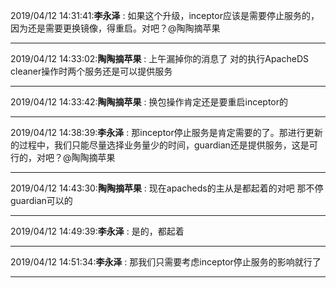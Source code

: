 2019/04/12 14:31:41:**李永泽** : 如果这个升级，inceptor应该是需要停止服务的，因为还是需要更换镜像，得重启。对吧？@陶陶摘苹果 
*************************************************************************************
2019/04/12 14:33:02:**陶陶摘苹果** : 上午漏掉你的消息了 对的执行ApacheDS cleaner操作时两个服务还是可以提供服务 
*************************************************************************************
2019/04/12 14:33:42:**陶陶摘苹果** : 换包操作肯定还是要重启inceptor的
*************************************************************************************
2019/04/12 14:38:39:**李永泽** : 那inceptor停止服务是肯定需要的了。那进行更新的过程中，我们只能尽量选择业务量少的时间，guardian还是提供服务，这是可行的，对吧？@陶陶摘苹果 
*************************************************************************************
2019/04/12 14:43:30:**陶陶摘苹果** : 现在apacheds的主从是都起着的对吧 那不停guardian可以的
*************************************************************************************
2019/04/12 14:49:39:**李永泽** : 是的，都起着
*************************************************************************************
2019/04/12 14:51:34:**李永泽** : 那我们只需要考虑inceptor停止服务的影响就行了
*************************************************************************************
